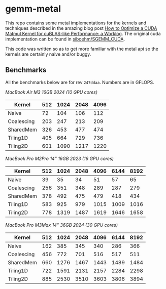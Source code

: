 # gemm-metal

This repo contains some metal implementations for the kernels and techniques
described in the amazing blog post [How to Optimize a CUDA Matmul Kernel for
cuBLAS-like Performance: a Worklog](https://siboehm.com/articles/22/CUDA-MMM).
The original cuda implementation can be found in
[siboehm/SGEMM_CUDA](https://github.com/siboehm/SGEMM_CUDA).

This code was written so as to get more familiar with the metal api so
the kernels are certainly naive and/or buggy.

## Benchmarks

All the benchmarks below are for rev `247ddaa`. Numbers are in GFLOPS.

*MacBook Air M3 16GB 2024 (10 GPU cores)*

| Kernel | 512 | 1024 | 2048 | 4096 |
| ------ | --- | ---- | ---- | ---- |
| Naive      | 72 | 104 | 106 | 112 |
| Coalescing | 203 | 247 | 213 | 209 |
| SharedMem  | 326 | 453 | 477 | 474 |
| Tiling1D   | 405 | 664 | 729 | 736 |
| Tiling2D   | 601 | 1090 | 1217 | 1220 |


*MacBook Pro M2Pro 14" 16GB 2023 (16 GPU cores)*

| Kernel | 512 | 1024 | 2048 | 4096 | 6144 | 8192 |
| ------ | --- | ---- | ---- | ---- | ---- | ---- |
| Naive  | 39 | 35 | 34 | 51 | 57 | 65 |
| Coalescing | 256 | 351 | 348 | 289 | 287 | 279 |
| SharedMem | 378 | 492 | 475 | 479 | 418 | 434 |
| Tiling1D | 583 | 925 | 979 | 1015 | 1009 | 1016 |
| Tiling2D | 778 | 1319 | 1487 | 1619 | 1646 | 1658 |

*MacBook Pro M3Max 14" 36GB 2024 (30 GPU cores)*

| Kernel | 512 | 1024 | 2048 | 4096 | 6144 | 8192 |
| ------ | --- | ---- | ---- | ---- | ---- | ---- |
| Naive  | 162 | 385 | 345 | 340 | 286 | 366 |
| Coalescing | 456 | 772 | 701 | 516 | 517 | 511 |
| SharedMem | 660 | 1276 | 1467 | 1443 | 1489 | 1484 |
| Tiling1D | 722 | 1591 | 2131 | 2157 | 2284 | 2298 |
| Tiling2D | 885 | 2530 | 3510 | 3603 | 3806 | 3894 |

